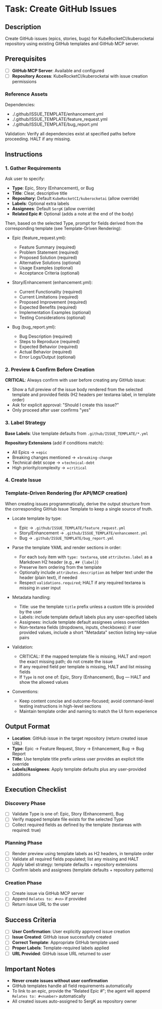 # Task: Create GitHub Issues

## Description

Create GitHub issues (epics, stories, bugs) for KubeRocketCI/kuberocketai repository using existing GitHub templates and GitHub MCP server.

## Prerequisites

- [ ] **GitHub MCP Server**: Available and configured
- [ ] **Repository Access**: KubeRocketCI/kuberocketai with issue creation permissions

### Reference Assets

Dependencies:

- ./.github/ISSUE_TEMPLATE/enhancement.yml
- ./.github/ISSUE_TEMPLATE/feature_request.yml
- ./.github/ISSUE_TEMPLATE/bug_report.yml

Validation: Verify all dependencies exist at specified paths before proceeding. HALT if any missing.

## Instructions

### 1. Gather Requirements

Ask user to specify:

- **Type**: Epic, Story (Enhancement), or Bug
- **Title**: Clear, descriptive title
- **Repository**: Default `KubeRocketCI/kuberocketai` (allow override)
- **Labels**: Optional extra labels
- **Assignees**: Default `SergK` (allow override)
- **Related Epic #**: Optional (adds a note at the end of the body)

Then, based on the selected Type, prompt for fields derived from the corresponding template (see Template-Driven Rendering):

- Epic (feature_request.yml):
  - Feature Summary (required)
  - Problem Statement (required)
  - Proposed Solution (required)
  - Alternative Solutions (optional)
  - Usage Examples (optional)
  - Acceptance Criteria (optional)

- Story/Enhancement (enhancement.yml):
  - Current Functionality (required)
  - Current Limitations (required)
  - Proposed Improvement (required)
  - Expected Benefits (required)
  - Implementation Examples (optional)
  - Testing Considerations (optional)

- Bug (bug_report.yml):
  - Bug Description (required)
  - Steps to Reproduce (required)
  - Expected Behavior (required)
  - Actual Behavior (required)
  - Error Logs/Output (optional)

### 2. Preview & Confirm Before Creation

**CRITICAL**: Always confirm with user before creating any GitHub issue:

- Show a full preview of the issue body rendered from the selected template and provided fields (H2 headers per textarea label, in template order)
- Ask for explicit approval: "Should I create this issue?"
- Only proceed after user confirms "yes"

### 3. Label Strategy

**Base Labels**: Use template defaults from `.github/ISSUE_TEMPLATE/*.yml`

**Repository Extensions** (add if conditions match):

- All Epics → +`epic`
- Breaking changes mentioned → +`breaking-change`
- Technical debt scope → +`technical-debt`
- High priority/complexity → +`critical`

### 4. Create Issue

### Template-Driven Rendering (for API/MCP creation)

When creating issues programmatically, derive the output structure from the corresponding GitHub Issue Template to keep a single source of truth.

- Locate template by type:
  - Epic → `.github/ISSUE_TEMPLATE/feature_request.yml`
  - Story/Enhancement → `.github/ISSUE_TEMPLATE/enhancement.yml`
  - Bug → `.github/ISSUE_TEMPLATE/bug_report.yml`

- Parse the template YAML and render sections in order:
  - For each `body` item with `type: textarea`, use `attributes.label` as a Markdown H2 header (e.g., `## {label}`)
  - Preserve item ordering from the template
  - Optionally include `attributes.description` as helper text under the header (plain text), if needed
  - Respect `validations.required`; HALT if any required textarea is missing in user input

- Metadata handling:
  - Title: use the template `title` prefix unless a custom title is provided by the user
  - Labels: include template default labels plus any user-specified labels
  - Assignees: include template default assignees unless overridden
  - Non-textarea fields (dropdowns, inputs, checkboxes): if user provided values, include a short "Metadata" section listing key-value pairs

- Validation:
  - CRITICAL: If the mapped template file is missing, HALT and report the exact missing path; do not create the issue
  - If any required field per template is missing, HALT and list missing fields
  - If `Type` is not one of: Epic, Story (Enhancement), Bug — HALT and show the allowed values

- Conventions:
  - Keep content concise and outcome-focused; avoid command-level testing instructions in high-level sections
  - Maintain template order and naming to match the UI form experience

## Output Format

- **Location**: GitHub issue in the target repository (return created issue URL)
- **Type**: Epic → Feature Request, Story → Enhancement, Bug → Bug Report
- **Title**: Use template title prefix unless user provides an explicit title override
- **Labels/Assignees**: Apply template defaults plus any user-provided additions

## Execution Checklist

### Discovery Phase

- [ ] Validate Type is one of: Epic, Story (Enhancement), Bug
- [ ] Verify mapped template file exists for the selected Type
- [ ] Collect required fields as defined by the template (textareas with required: true)

### Planning Phase

- [ ] Render preview using template labels as H2 headers, in template order
- [ ] Validate all required fields populated; list any missing and HALT
- [ ] Apply label strategy: template defaults + repository extensions
- [ ] Confirm labels and assignees (template defaults + repository patterns)

### Creation Phase

- [ ] Create issue via GitHub MCP server
- [ ] Append `Relates to: #<n>` if provided
- [ ] Return issue URL to the user

## Success Criteria

- [ ] **User Confirmation**: User explicitly approved issue creation
- [ ] **Issue Created**: GitHub issue successfully created
- [ ] **Correct Template**: Appropriate GitHub template used
- [ ] **Proper Labels**: Template-required labels applied
- [ ] **URL Provided**: GitHub issue URL returned to user

## Important Notes

- **Never create issues without user confirmation**
- GitHub templates handle all field requirements automatically
- To link to an epic, provide the "Related Epic #"; the agent will append `Relates to: #<number>` automatically
- All created issues auto-assigned to SergK as repository owner
